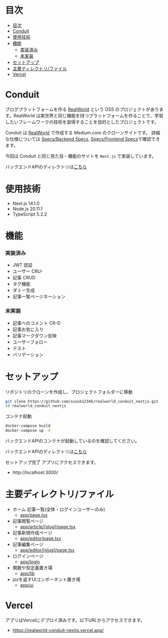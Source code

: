 # 目次

- [目次](#目次)
- [Conduit](#conduit)
- [使用技術](#使用技術)
- [機能](#機能)
    - [実装済み](#実装済み)
    - [未実装](#未実装)
- [セットアップ](#セットアップ)
- [主要ディレクトリ/ファイル](#主要ディレクトリファイル)
- [Vercel](#vercel)

# Conduit

ブログプラットフォームを作る [RealWorld](https://github.com/gothinkster/realworld/tree/main) という OSS のプロジェクトがあります。RealWorld は実世界と同じ機能を持つプラットフォームを作ることで、学習したいフレームワークの技術を習得することを目的としたプロジェクトです。

Conduit は [RealWorld](https://demo.realworld.io/#/) で作成する Medium.com のクローンサイトです。
詳細な仕様については [Specs/Backend Specs](https://realworld-docs.netlify.app/docs/specs/backend-specs/introduction), [Specs/Frontend Specs](https://realworld-docs.netlify.app/docs/specs/frontend-specs/templates)で確認できます。

今回は Conduit と同じ見た目・機能のサイトを `Next.js` で実装しています。

バックエンドAPIのディレクトリは[こちら](https://github.com/suzuk12345/RealWorld_Conduit)

# 使用技術
- Next.js 14.1.0
- Node.js 20.11.1
- TypeScript 5.2.2

# 機能

### 実装済み

-   JWT 認証
-   ユーザー CRU-
-   記事 CRUD
-   タグ機能
-   ダミー生成
-   記事一覧ページネーション

### 未実装

-   記事へのコメント CR-D
-   記事お気に入り
-   記事マークダウン反映
-   ユーザーフォロー
-   テスト
-   バリデーション

# セットアップ

リポジトリのクローンを作成し、プロジェクトフォルダーに移動

```bash
git clone https://github.com/suzuk12345/realworld_conduit_nextjs.git
cd realworld_conduit_nextjs
```

コンテナ起動

```bash
docker-compose build
docker-compose up -d
```

バックエンドAPIのコンテナが起動しているのを確認してください。

バックエンドAPIのディレクトリは[こちら](https://github.com/suzuk12345/RealWorld_Conduit)

セットアップ完了 アプリにアクセスできます。
- http://localhost:3000/

# 主要ディレクトリ/ファイル

- ホーム 記事一覧(全体・ログインユーザーのみ)
  - [app/page.tsx](https://github.com/suzuk12345/realworld_conduit_nextjs/blob/main/app/page.tsx)
- 記事閲覧ページ
  - [app/article/[slug]/page.tsx](https://github.com/suzuk12345/realworld_conduit_nextjs/tree/main/app/article/%5Bslug%5D)
- 記事新規作成ページ
  - [app/editor/page.tsx](https://github.com/suzuk12345/realworld_conduit_nextjs/tree/main/app/editor)
- 記事編集ページ
  - [app/editor/\[slug\]/page.tsx](https://github.com/suzuk12345/realworld_conduit_nextjs/tree/main/app/editor/%5Bslug%5D)
- ログインページ
  - [app/login](https://github.com/suzuk12345/realworld_conduit_nextjs/tree/main/app/login)
- 関数や型定義置き場
  - [app/lib](https://github.com/suzuk12345/realworld_conduit_nextjs/tree/main/app/lib)
- jsxを返すUIコンポーネント置き場
  - [app/ui](https://github.com/suzuk12345/realworld_conduit_nextjs/tree/main/app/ui)

# Vercel

アプリはVercelにデプロイ済みです。以下URLからアクセスできます。
- https://realworld-conduit-nextjs.vercel.app/
